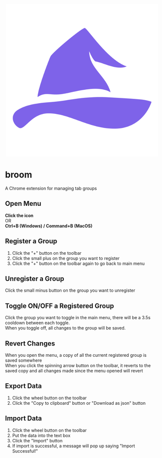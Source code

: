 <p align="center">
  <img width="500px" src="dist/img/broom_icon.svg">
</p>

# broom
A Chrome extension for managing tab groups

## Open Menu
**Click the icon**<br />
OR<br />
**Ctrl+B (Windows) / Command+B (MacOS)**

## Register a Group
1. Click the "+" button on the toolbar
2. Click the small plus on the group you want to register
3. Click the "+" button on the toolbar again to go back to main menu

## Unregister a Group
Click the small minus button on the group you want to unregister

## Toggle ON/OFF a Registered Group
Click the group you want to toggle in the main menu, there will be a 3.5s cooldown between each toggle.<br />
When you toggle off, all changes to the group will be saved.

## Revert Changes
When you open the menu, a copy of all the current registered group is saved somewhere<br />
When you click the spinning arrow button on the toolbar, it reverts to the saved copy and all changes made since the menu opened will revert

## Export Data
1. Click the wheel button on the toolbar
2. Click the "Copy to clipboard" button or "Download as json" button

## Import Data
1. Click the wheel button on the toolbar
2. Put the data into the text box
3. Click the "Import" button
4. If import is successful, a message will pop up saying "Import Successful!"